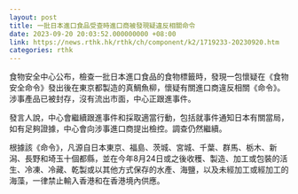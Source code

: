 ```yaml
---
layout: post
title: 一批日本進口食品受查時進口商被發現疑違反相關命令
date: 2023-09-20 20:03:52.000000000 +08:00
link: https://news.rthk.hk/rthk/ch/component/k2/1719233-20230920.htm
categories: rthk
---
```


食物安全中心公布，檢查一批日本進口食品的食物標籤時，發現一包懷疑在《食物安全命令》發出後在東京都製造的真鯛魚柳，懷疑有關進口商違反相關《命令》。涉事產品已被封存，沒有流出市面，中心正跟進事件。

發言人說，​中心會繼續跟進事件和採取適當行動，包括就事件通知日本有關當局，如有足夠證據，中心會向涉事進口商提出檢控。調查仍然繼續。

根據該《命令》，凡源自日本東京、福島、茨城、宮城、千葉、群馬、栃木、新潟、長野和埼玉十個都縣，並在今年8月24日或之後收穫、製造、加工或包裝的活生、冷凍、冷藏、乾製或以其他方式保存的水產、海鹽，以及未經加工或經加工的海藻，一律禁止輸入香港和在香港境內供應。
